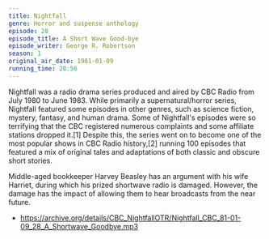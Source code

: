 ```yaml
---
title: Nightfall
genre: Horror and suspense anthology
episode: 28
episode_title: A Short Wave Good-bye
episode_writer: George R. Robertson
season: 1
original_air_date: 1981-01-09
running_time: 28:56
---
```


Nightfall was a radio drama series produced and aired by CBC Radio from July 1980 to June 1983. While primarily a supernatural/horror series, Nightfall featured some episodes in other genres, such as science fiction, mystery, fantasy, and human drama. Some of Nightfall's episodes were so terrifying that the CBC registered numerous complaints and some affiliate stations dropped it.[1] Despite this, the series went on to become one of the most popular shows in CBC Radio history,[2] running 100 episodes that featured a mix of original tales and adaptations of both classic and obscure short stories.

Middle-aged bookkeeper Harvey Beasley has an argument with his wife Harriet, during which his prized shortwave radio is damaged. However, the damage has the impact of allowing them to hear broadcasts from the near future.

- https://archive.org/details/CBC_NightfallOTR/Nightfall_CBC_81-01-09_28_A_Shortwave_Goodbye.mp3
